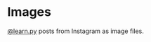 # Images
<a href="https://instagram.com/learn.py">@learn.py</a> posts from Instagram as image files.